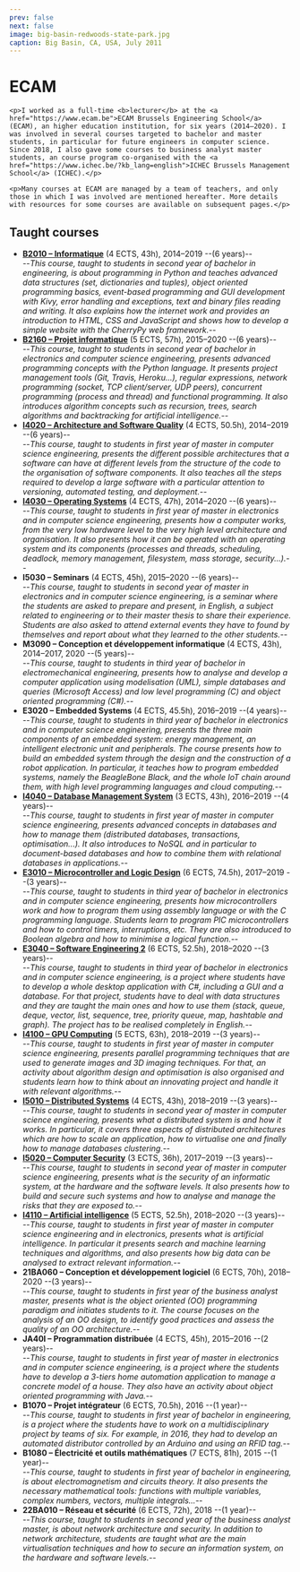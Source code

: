 ```yaml
---
prev: false
next: false
image: big-basin-redwoods-state-park.jpg
caption: Big Basin, CA, USA, July 2011
---
```


# ECAM

    <p>I worked as a full-time <b>lecturer</b> at the <a href="https://www.ecam.be">ECAM Brussels Engineering School</a> (ECAM), an higher education institution, for six years (2014–2020). I was involved in several courses targeted to bachelor and master students, in particular for future engineers in computer science. Since 2018, I also gave some courses to business analyst master students, an course program co-organised with the <a href="https://www.ichec.be/?kb_lang=english">ICHEC Brussels Management School</a> (ICHEC).</p>

    <p>Many courses at ECAM are managed by a team of teachers, and only those in which I was involved are mentioned hereafter. More details with resources for some courses are available on subsequent pages.</p>

## Taught courses

- [**B2010 – Informatique**](./python/) (4 ECTS, 43h), 2014–2019 --(6 years)--  
  --_This course, taught to students in second year of bachelor in engineering, is about programming in Python and teaches advanced data structures (set, dictionaries and tuples), object oriented programming basics, event-based programming and GUI development with Kivy, error handling and exceptions, text and binary files reading and writing. It also explains how the internet work and provides an introduction to HTML, CSS and JavaScript and shows how to develop a simple website with the CherryPy web framework._--
- [**B2160 – Projet informatique**](./python/) (5 ECTS, 57h), 2015–2020 --(6 years)--  
  --_This course, taught to students in second year of bachelor in electronics and computer science engineering, presents advanced programming concepts with the Python language. It presents project management tools (Git, Travis, Heroku...), regular expressions, network programming (socket, TCP client/server, UDP peers), concurrent programming (process and thread) and functional programming. It also introduces algorithm concepts such as recursion, trees, search algorithms and backtracking for artificial intelligence._--
- [**I4020 – Architecture and Software Quality**](./softarch/) (4 ECTS, 50.5h), 2014–2019 --(6 years)--  
  --_This course, taught to students in first year of master in computer science engineering, presents the different possible architectures that a software can have at different levels from the structure of the code to the organisation of software components. It also teaches all the steps required to develop a large software with a particular attention to versioning, automated testing, and deployment._--
- [**I4030 – Operating Systems**](./os/) (4 ECTS, 47h), 2014–2020 --(6 years)--  
  --_This course, taught to students in first year of master in electronics and in computer science engineering, presents how a computer works, from the very low hardware level to the very high level architecture and organisation. It also presents how it can be operated with an operating system and its components (processes and threads, scheduling, deadlock, memory management, filesystem, mass storage, security...)._--
- **I5030 – Seminars** (4 ECTS, 45h), 2015–2020 --(6 years)--  
  --_This course, taught to students in second year of master in electronics and in computer science engineering, is a seminar where the students are asked to prepare and present, in English, a subject related to engineering or to their master thesis to share their experience. Students are also asked to attend external events they have to found by themselves and report about what they learned to the other students._--
- **M3090 – Conception et développement informatique** (4 ECTS, 43h), 2014–2017, 2020 --(5 years)--  
  --_This course, taught to students in third year of bachelor in electromechanical engineering, presents how to analyse and develop a computer application using modelisation (UML), simple databases and queries (Microsoft Access) and low level programming (C) and object oriented programming (C#)._--
- **E3020 – Embedded Systems** (4 ECTS, 45.5h), 2016–2019 --(4 years)--  
  --_This course, taught to students in third year of bachelor in electronics and in computer science engineering, presents the three main components of an embedded system: energy management, an intelligent electronic unit and peripherals. The course presents how to build an embedded system through the design and the construction of a robot application. In particular, it teaches how to program embedded systems, namely the BeagleBone Black, and the whole IoT chain around them, with high level programming languages and cloud computing._--
- [**I4040 – Database Management System**](./nosql/) (3 ECTS, 43h), 2016–2019 --(4 years)--  
  --_This course, taught to students in first year of master in computer science engineering, presents advanced concepts in databases and how to manage them (distributed databases, transactions, optimisation...). It also introduces to NoSQL and in particular to document-based databases and how to combine them with relational databases in applications._--
- [**E3010 – Microcontroller and Logic Design**](./c/) (6 ECTS, 74.5h), 2017–2019 --(3 years)--  
  --_This course, taught to students in third year of bachelor in electronics and in computer science engineering, presents how microcontrollers work and how to program them using assembly language or with the C programming language. Students learn to program PIC microcontrollers and how to control timers, interruptions, etc. They are also introduced to Boolean algebra and how to minimise a logical function._--
- [**E3040 – Software Engineering 2**](./datastructure/) (6 ECTS, 52.5h), 2018–2020 --(3 years)--  
  --_This course, taught to students in third year of bachelor in electronics and in computer science engineering, is a project where students have to develop a whole desktop application with C#, including a GUI and a database. For that project, students have to deal with data structures and they are taught the main ones and how to use them (stack, queue, deque, vector, list, sequence, tree, priority queue, map, hashtable and graph). The project has to be realised completely in English._--
- [**I4100 – GPU Computing**](./algopti/) (5 ECTS, 63h), 2018–2019 --(3 years)--  
  --_This course, taught to students in first year of master in computer science engineering, presents parallel programming techniques that are used to generate images and 3D imaging techniques. For that, an activity about algorithm design and optimisation is also organised and students learn how to think about an innovating project and handle it with relevant algorithms._--
- [**I5010 – Distributed Systems**](./virtualisation/) (4 ECTS, 43h), 2018–2019 --(3 years)--  
  --_This course, taught to students in second year of master in computer science engineering, presents what a distributed system is and how it works. In particular, it covers three aspects of distributed architectures which are how to scale an application, how to virtualise one and finally how to manage databases clustering._--
- [**I5020 – Computer Security**](./security/) (3 ECTS, 36h), 2017–2019 --(3 years)--  
  --_This course, taught to students in second year of master in computer science engineering, presents what is the security of an informatic system, at the hardware and the software levels. It also presents how to build and secure such systems and how to analyse and manage the risks that they are exposed to._--
- [**I4110 – Artificial intelligence**](./ai/) (5 ECTS, 52.5h), 2018–2020 --(3 years)--  
  --_This course, taught to students in first year of master in computer science engineering and in electronics, presents what is artificial intelligence. In particular it presents search and machine learning techniques and algorithms, and also presents how big data can be analysed to extract relevant information._--
- **21BA060 – Conception et développement logiciel** (6 ECTS, 70h), 2018–2020 --(3 years)--  
  --_This course, taught to students in first year of the business analyst master, presents what is the object oriented (OO) programming paradigm and initiates students to it. The course focuses on the analysis of an OO design, to identify good practices and assess the quality of an OO architecture._--
- **JA40I – Programmation distribuée** (4 ECTS, 45h), 2015–2016 --(2 years)--  
  --_This course, taught to students in first year of master in electronics and in computer science engineering, is a project where the students have to develop a 3-tiers home automation application to manage a concrete model of a house. They also have an activity about object oriented programming with Java._--
- **B1070 – Projet intégrateur** (6 ECTS, 70.5h), 2016 --(1 year)--  
  --_This course, taught to students in first year of bachelor in engineering, is a project where the students have to work on a multidisciplinary project by teams of six. For example, in 2016, they had to develop an automated distributor controlled by an Arduino and using an RFID tag._--
- **B1080 – Électricité et outils mathématiques** (7 ECTS, 81h), 2015 --(1 year)--  
  --_This course, taught to students in first year of bachelor in engineering, is about electromagnetism and circuits theory. It also presents the necessary mathematical tools: functions with multiple variables, complex numbers, vectors, multiple integrals..._--
- **22BA010 – Réseau et sécurité** (6 ECTS, 72h), 2018 --(1 year)--  
  --_This course, taught to students in second year of the business analyst master, is about network architecture and security. In addition to network architecture, students are taught what are the main virtualisation techniques and how to secure an information system, on the hardware and software levels._--

